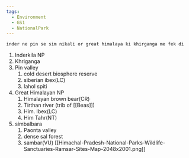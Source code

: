 ```yaml
---
tags:
  - Environment
  - GS1
  - NationalPark
---
```

`inder ne pin se sim nikali or great himalaya ki khirganga me fek di`

1. Inderkila NP
2. Khriganga
3. Pin valley
	1. cold desert biosphere reserve
	2. siberian ibex(LC)
	3. lahol spiti
4. Great Himalayan NP
	1. Himalayan brown bear(CR)
	2. Tirthan river (trib of [[Beas]])
	3. Him. Ibex(LC)
	4. Him Tahr(NT)
5. simbalbara
	1. Paonta valley
	2. dense sal forest
	3. sambar(VU)
[[Himachal-Pradesh-National-Parks-Wildlife-Sanctuaries-Ramsar-Sites-Map-2048x2001.png]]